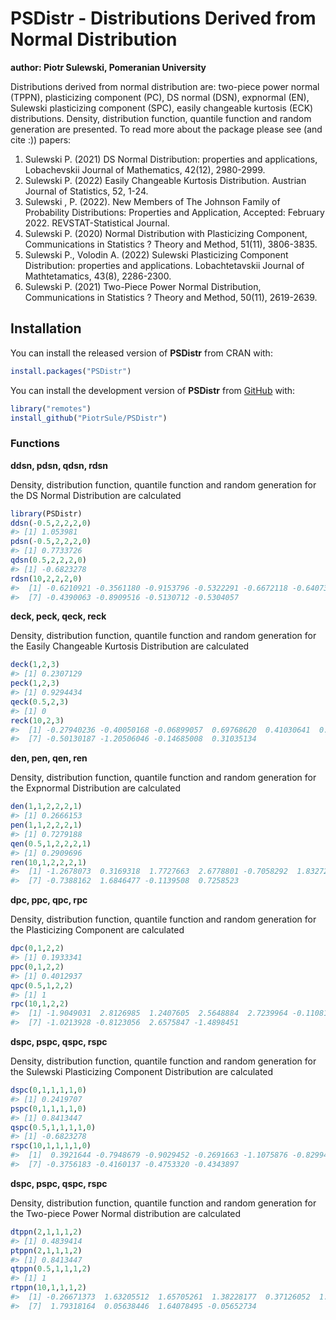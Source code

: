 
# PSDistr - Distributions Derived from Normal Distribution

**author: Piotr Sulewski, Pomeranian University**

<!-- badges: start -->
<!-- badges: end -->

Distributions derived from normal distribution are: two-piece power
normal (TPPN), plasticizing component (PC), DS normal (DSN), expnormal
(EN), Sulewski plasticizing component (SPC), easily changeable kurtosis
(ECK) distributions. Density, distribution function, quantile function
and random generation are presented. To read more about the package
please see (and cite :)) papers:

1)  Sulewski P. (2021) DS Normal Distribution: properties and
    applications, Lobachevskii Journal of Mathematics, 42(12),
    2980-2999.
2)  Sulewski P. (2022) Easily Changeable Kurtosis Distribution. Austrian
    Journal of Statistics, 52, 1-24.
3)  Sulewski , P. (2022). New Members of The Johnson Family of
    Probability Distributions: Properties and Application, Accepted:
    February 2022. REVSTAT-Statistical Journal.
4)  Sulewski P. (2020) Normal Distribution with Plasticizing Component,
    Communications in Statistics ? Theory and Method, 51(11), 3806-3835.
5)  Sulewski P., Volodin A. (2022) Sulewski Plasticizing Component
    Distribution: properties and applications. Lobachtetavskii Journal
    of Mathtetamatics, 43(8), 2286-2300.
6)  Sulewski P. (2021) Two-Piece Power Normal Distribution,
    Communications in Statistics ? Theory and Method, 50(11), 2619-2639.

## Installation

You can install the released version of **PSDistr** from CRAN with:

``` r
install.packages("PSDistr")
```

You can install the development version of **PSDistr** from
[GitHub](https://github.com/) with:

``` r
library("remotes")
install_github("PiotrSule/PSDistr")
```

### Functions

**ddsn, pdsn, qdsn, rdsn**

Density, distribution function, quantile function and random generation
for the DS Normal Distribution are calculated

``` r
library(PSDistr)
ddsn(-0.5,2,2,2,0)
#> [1] 1.053981
pdsn(-0.5,2,2,2,0)
#> [1] 0.7733726
qdsn(0.5,2,2,2,0)
#> [1] -0.6823278
rdsn(10,2,2,2,0)
#>  [1] -0.6210921 -0.3561180 -0.9153796 -0.5322291 -0.6672118 -0.6407324
#>  [7] -0.4390063 -0.8909516 -0.5130712 -0.5304057
```

**deck, peck, qeck, reck**

Density, distribution function, quantile function and random generation
for the Easily Changeable Kurtosis Distribution are calculated

``` r
deck(1,2,3)
#> [1] 0.2307129
peck(1,2,3)
#> [1] 0.9294434
qeck(0.5,2,3)
#> [1] 0
reck(10,2,3)
#>  [1] -0.27940236 -0.40050168 -0.06899057  0.69768620  0.41030641  0.21081662
#>  [7] -0.50130187 -1.20506046 -0.14685008  0.31035134
```

**den, pen, qen, ren**

Density, distribution function, quantile function and random generation
for the Expnormal Distribution are calculated

``` r
den(1,1,2,2,2,1)
#> [1] 0.2666153
pen(1,1,2,2,2,1)
#> [1] 0.7279188
qen(0.5,1,2,2,2,1)
#> [1] 0.2909696
ren(10,1,2,2,2,1)
#>  [1] -1.2678073  0.3169318  1.7727663  2.6778801 -0.7058292  1.8327231
#>  [7] -0.7388162  1.6846477 -0.1139508  0.7258523
```

**dpc, ppc, qpc, rpc**

Density, distribution function, quantile function and random generation
for the Plasticizing Component are calculated

``` r
dpc(0,1,2,2)
#> [1] 0.1933341
ppc(0,1,2,2)
#> [1] 0.4012937
qpc(0.5,1,2,2)
#> [1] 1
rpc(10,1,2,2)
#>  [1] -1.9049031  2.8126985  1.2407605  2.5648884  2.7239964 -0.1108152
#>  [7] -1.0213928 -0.8123056  2.6575847 -1.4898451
```

**dspc, pspc, qspc, rspc**

Density, distribution function, quantile function and random generation
for the Sulewski Plasticizing Component Distribution are calculated

``` r
dspc(0,1,1,1,1,0)
#> [1] 0.2419707
pspc(0,1,1,1,1,0)
#> [1] 0.8413447
qspc(0.5,1,1,1,1,0)
#> [1] -0.6823278
rspc(10,1,1,1,1,0)
#>  [1]  0.3921644 -0.7948679 -0.9029452 -0.2691663 -1.1075876 -0.8299440
#>  [7] -0.3756183 -0.4160137 -0.4753320 -0.4343897
```

**dspc, pspc, qspc, rspc**

Density, distribution function, quantile function and random generation
for the Two-piece Power Normal distribution are calculated

``` r
dtppn(2,1,1,1,2)
#> [1] 0.4839414
ptppn(2,1,1,1,2)
#> [1] 0.8413447
qtppn(0.5,1,1,1,2)
#> [1] 1
rtppn(10,1,1,1,2)
#>  [1] -0.26671373  1.63205512  1.65705261  1.38228177  0.37126052  1.37531843
#>  [7]  1.79318164  0.05638446  1.64078495 -0.05652734
```
